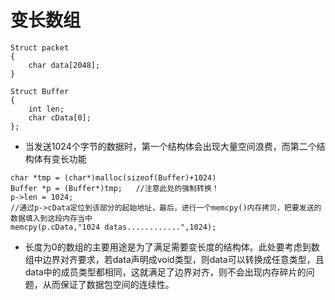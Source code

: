 # 变长数组

```
Struct packet
{
    char data[2048];
}

Struct Buffer
{
    int len;
    char cData[0];
};
```
- 当发送1024个字节的数据时，第一个结构体会出现大量空间浪费，而第二个结构体有变长功能
```
char *tmp = (char*)malloc(sizeof(Buffer)+1024)
Buffer *p = (Buffer*)tmp;   //注意此处的强制转换！
p->len = 1024;
//通过p->cData定位到该部分的起始地址，最后，进行一个memcpy()内存拷贝，把要发送的数据填入到这段内存当中
memcpy(p.cData,"1024 datas............",1024);
```
- 长度为0的数组的主要用途是为了满足需要变长度的结构体。此处要考虑到数组中边界对齐要求，若data声明成void类型，则data可以转换成任意类型，且data中的成员类型都相同，这就满足了边界对齐，则不会出现内存碎片的问题，从而保证了数据包空间的连续性。